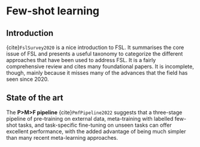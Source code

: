 # Few-shot learning

## Introduction
{cite}`FslSurvey2020` is a nice introduction to FSL. It summarises the core
issue of FSL and presents a useful taxonomy to categorize the different
approaches that have been used to address FSL. It is a fairly comprehensive
review and cites many foundational papers. It is incomplete, though, mainly
because it misses many of the advances that the field has seen since 2020.

## State of the art
The **P>M>F pipeline** {cite}`PmfPipeline2022` suggests that a three-stage
pipeline of pre-training on external data, meta-training with labelled few-shot
tasks, and task-specific fine-tuning on unseen tasks can offer excellent
performance, with the added advantage of being much simpler than many recent
meta-learning approaches.
